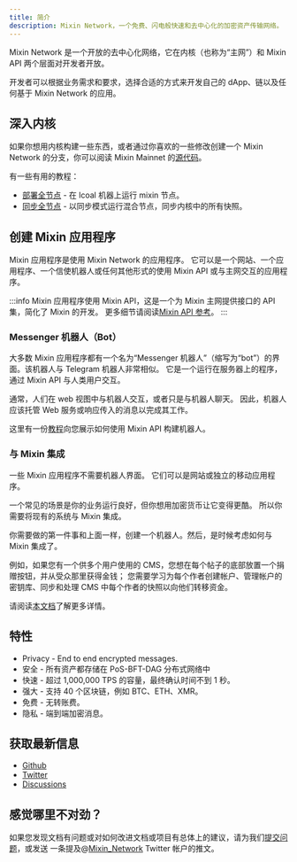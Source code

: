 ```yaml
---
title: 简介
description: Mixin Network，一个免费、闪电般快速和去中心化的加密资产传输网络。
---
```


Mixin Network 是一个开放的去中心化网络，它在内核（也称为“主网”）和 Mixin API 两个层面对开发者开放。

开发者可以根据业务需求和要求，选择合适的方式来开发自己的 dApp、链以及任何基于 Mixin Network 的应用。

## 深入内核

如果你想用内核构建一些东西，或者通过你喜欢的一些修改创建一个 Mixin Network 的分支，你可以阅读 Mixin Mainnet 的[源代码](https://github.com/MixinNetwork/mixin)。

有一些有用的教程：

- [部署全节点](mainnet/guide/full-node-join) - 在 lcoal 机器上运行 mixin 节点。
- [同步全节点](mainnet/guide/sync-full-node) - 以同步模式运行混合节点，同步内核中的所有快照。

## 创建 Mixin 应用程序

Mixin 应用程序是使用 Mixin Network 的应用程序。 它可以是一个网站、一个应用程序、一个信使机器人或任何其他形式的使用 Mixin API 或与主网交互的应用程序。

:::info
Mixin 应用程序使用 Mixin API，这是一个为 Mixin 主网提供接口的 API 集，简化了 Mixin 的开发。 更多细节请阅读[Mixin API 参考](api/guide)。
:::

### Messenger 机器人（Bot）

大多数 Mixin 应用程序都有一个名为“Messenger 机器人”（缩写为“bot”）的界面。该机器人与 Telegram 机器人非常相似。 它是一个运行在服务器上的程序，通过 Mixin API 与人类用户交互。

通常，人们在 web 视图中与机器人交互，或者只是与机器人聊天。 因此，机器人应该托管 Web 服务或响应传入的消息以完成其工作。

这里有一份[教程](dapp/getting-started/create-dapp)向您展示如何使用 Mixin API 构建机器人。

### 与 Mixin 集成

一些 Mixin 应用程序不需要机器人界面。 它们可以是网站或独立的移动应用程序。

一个常见的场景是你的业务运行良好，但你想用加密货币让它变得更酷。 所以你需要将现有的系统与 Mixin 集成。

你需要做的第一件事和上面一样，创建一个机器人。然后，是时候考虑如何与 Mixin 集成了。

例如，如果您有一个供多个用户使用的 CMS，您想在每个帖子的底部放置一个捐赠按钮，并从受众那里获得金钱； 您需要学习为每个作者创建帐户、管理帐户的密钥库、同步和处理 CMS 中每个作者的快照以向他们转移资金。

请阅读[本文档](dapp/mixin-applications)了解更多详情。

## 特性

- Privacy - End to end encrypted messages.
- 安全 - 所有资产都存储在 PoS-BFT-DAG 分布式网络中
- 快速 - 超过 1,000,000 TPS 的容量，最终确认时间不到 1 秒。
- 强大 - 支持 40 个区块链，例如 BTC、ETH、XMR。
- 免费 - 无转账费。
- 隐私 - 端到端加密消息。

## 获取最新信息

- [Github](https://github.com/MixinNetwork)
- [Twitter](https://twitter.com/Mixin_Network)
- [Discussions](https://github.com/MixinNetwork/mixin/discussions)

## 感觉哪里不对劲？

如果您发现文档有问题或对如何改进文档或项目有总体上的建议，请为我们[提交问题](https://github.com/MixinNetwork/developers.mixin.one/issues)，或发送 一条提及@[Mixin_Network](https://twitter.com/Mixin_Network) Twitter 帐户的推文。
